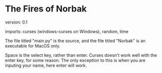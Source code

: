 # The Fires of Norbak

version: 0.1

imports: curses (windows-curses on Windows), random, time

The file titled "main.py" is the source, and the file titled "Norbak" is an executable for MacOS only.

Space is the select key, rather than enter. Curses doesn't work well with the enter key, for some reason. The only exception to this is when you are inputing your name, here enter will work.
